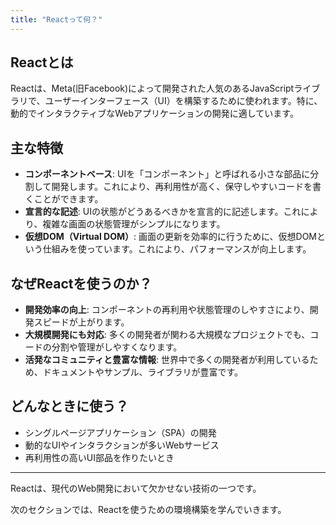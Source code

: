 ```yaml
---
title: "Reactって何？"
---
```


## Reactとは

Reactは、Meta(旧Facebook)によって開発された人気のあるJavaScriptライブラリで、ユーザーインターフェース（UI）を構築するために使われます。特に、動的でインタラクティブなWebアプリケーションの開発に適しています。

## 主な特徴

- **コンポーネントベース**: UIを「コンポーネント」と呼ばれる小さな部品に分割して開発します。これにより、再利用性が高く、保守しやすいコードを書くことができます。
- **宣言的な記述**: UIの状態がどうあるべきかを宣言的に記述します。これにより、複雑な画面の状態管理がシンプルになります。
- **仮想DOM（Virtual DOM）**: 画面の更新を効率的に行うために、仮想DOMという仕組みを使っています。これにより、パフォーマンスが向上します。

## なぜReactを使うのか？

- **開発効率の向上**: コンポーネントの再利用や状態管理のしやすさにより、開発スピードが上がります。
- **大規模開発にも対応**: 多くの開発者が関わる大規模なプロジェクトでも、コードの分割や管理がしやすくなります。
- **活発なコミュニティと豊富な情報**: 世界中で多くの開発者が利用しているため、ドキュメントやサンプル、ライブラリが豊富です。

## どんなときに使う？

- シングルページアプリケーション（SPA）の開発
- 動的なUIやインタラクションが多いWebサービス
- 再利用性の高いUI部品を作りたいとき

---

Reactは、現代のWeb開発において欠かせない技術の一つです。

次のセクションでは、Reactを使うための環境構築を学んでいきます。
